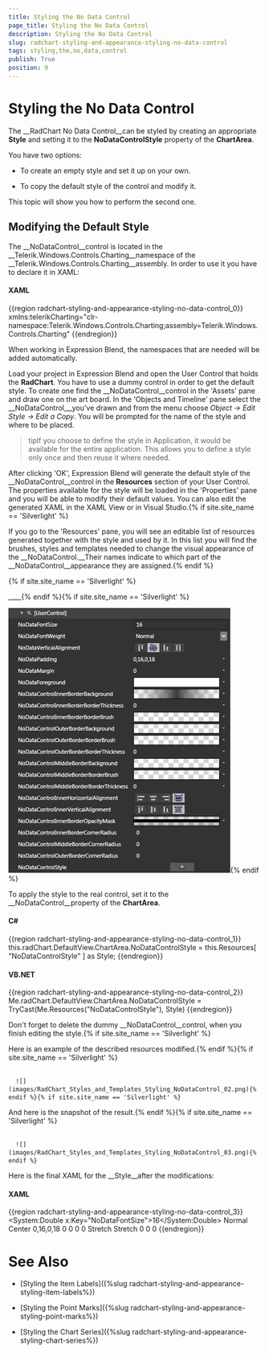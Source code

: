 ```yaml
---
title: Styling the No Data Control
page_title: Styling the No Data Control
description: Styling the No Data Control
slug: radchart-styling-and-appearance-styling-no-data-control
tags: styling,the,no,data,control
publish: True
position: 9
---
```


# Styling the No Data Control



The __RadChart No Data Control__can be styled by creating an appropriate __Style__ and setting it to the __NoDataControlStyle__ property of the __ChartArea__. 

You have two options:

* To create an empty style and set it up on your own.

* To copy the default style of the control and modify it.

This topic will show you how to perform the second one.

## Modifying the Default Style

>

The __NoDataControl__control is located in the __Telerik.Windows.Controls.Charting__namespace of the __Telerik.Windows.Controls.Charting__assembly. In order to use it you have to declare it in XAML:

#### __XAML__

{{region radchart-styling-and-appearance-styling-no-data-control_0}}
	xmlns:telerikCharting="clr-namespace:Telerik.Windows.Controls.Charting;assembly=Telerik.Windows.Controls.Charting"
	{{endregion}}



When working in Expression Blend, the namespaces that are needed will be added automatically.

Load your project in Expression Blend and open the User Control that holds the __RadChart__. You have to use a dummy control in order to get the default style. To create one find the __NoDataControl__control in the 'Assets' pane and draw one on the art board. In the 'Objects and Timeline' pane select the __NoDataControl,__you've drawn and from the menu choose *Object -> Edit Style -> Edit a Copy*. You will be prompted for the name of the style and where to be placed.

>tipIf you choose to define the style in Application, it would be available for the entire application. This allows you to define a style only once and then reuse it where needed.

After clicking 'OK', Expression Blend will generate the default style of the __NoDataControl__control in the __Resources__ section of your User Control. The properties available for the style will be loaded in the 'Properties' pane and you will be able to modify their default values. You can also edit the generated XAML in the XAML View or in Visual Studio.{% if site.site_name == 'Silverlight' %}

If you go to the 'Resources' pane, you will see an editable list of resources generated together with the style and used by it. In this list you will find the brushes, styles and templates needed to change the visual appearance of the __NoDataControl.__Their names indicate to which part of the __NoDataControl__appearance they are assigned.{% endif %}

{% if site.site_name == 'Silverlight' %}

____{% endif %}{% if site.site_name == 'Silverlight' %}

__![](images/RadChart_Styles_and_Templates_Styling_NoDataControl_01.png)__{% endif %}

To apply the style to the real control, set it to the __NoDataControl__property of the __ChartArea__.

#### __C#__

{{region radchart-styling-and-appearance-styling-no-data-control_1}}
	this.radChart.DefaultView.ChartArea.NoDataControlStyle = this.Resources[ "NoDataControlStyle" ] as Style;
	{{endregion}}



#### __VB.NET__

{{region radchart-styling-and-appearance-styling-no-data-control_2}}
	Me.radChart.DefaultView.ChartArea.NoDataControlStyle = TryCast(Me.Resources("NoDataControlStyle"), Style)
	{{endregion}}



>

Don't forget to delete the dummy __NoDataControl__control, when you finish editing the style.{% if site.site_name == 'Silverlight' %}

Here is an example of the described resources modified.{% endif %}{% if site.site_name == 'Silverlight' %}




         
      ![](images/RadChart_Styles_and_Templates_Styling_NoDataControl_02.png){% endif %}{% if site.site_name == 'Silverlight' %}

And here is the snapshot of the result.{% endif %}{% if site.site_name == 'Silverlight' %}




         
      ![](images/RadChart_Styles_and_Templates_Styling_NoDataControl_03.png){% endif %}

Here is the final XAML for the __Style__after the modifications:

#### __XAML__

{{region radchart-styling-and-appearance-styling-no-data-control_3}}
	<System:Double x:Key="NoDataFontSize">16</System:Double>
	<FontWeight x:Key="NoDataFontWeight">Normal</FontWeight>
	<VerticalAlignment x:Key="NoDataVerticalAlignment">Center</VerticalAlignment>
	<Thickness x:Key="NoDataPadding">0,16,0,18</Thickness>
	<Thickness x:Key="NoDataMargin">0</Thickness>
	<SolidColorBrush x:Key="NoDataForeground"
	                 Color="White" />
	<LinearGradientBrush x:Key="NoDataControlInnerBorderBackground"
	                     EndPoint="1,0.5"
	                     StartPoint="0,0.5">
	    <GradientStop Color="#FF008CEF"
	                  Offset="0.5" />
	    <GradientStop Color="#00B3B3B3"
	                  Offset="1" />
	    <GradientStop Color="#00B3B3B3" />
	</LinearGradientBrush>
	<Thickness x:Key="NoDataControlInnerBorderBorderThickness">0</Thickness>
	<SolidColorBrush x:Key="NoDataControlInnerBorderBorderBrush"
	                 Color="Transparent" />
	<SolidColorBrush x:Key="NoDataControlOuterBorderBackground"
	                 Color="Transparent" />
	<SolidColorBrush x:Key="NoDataControlOuterBorderBorderBrush"
	                 Color="Transparent" />
	<Thickness x:Key="NoDataControlOuterBorderBorderThickness">0</Thickness>
	<SolidColorBrush x:Key="NoDataControlMiddleBorderBackground"
	                 Color="Transparent" />
	<SolidColorBrush x:Key="NoDataControlMiddleBorderBorderBrush"
	                 Color="Transparent" />
	<Thickness x:Key="NoDataControlMiddleBorderBorderThickness">0</Thickness>
	<HorizontalAlignment x:Key="NoDataControlInnerHorizontalAlignment">Stretch</HorizontalAlignment>
	<VerticalAlignment x:Key="NoDataControlInnerVerticalAlignment">Stretch</VerticalAlignment>
	<LinearGradientBrush x:Key="NoDataControlInnerBorderOpacityMask"
	                     EndPoint="0.5,1"
	                     StartPoint="0.5,0">
	    <GradientStop Color="#4C000000"
	                  Offset="1" />
	    <GradientStop Color="#4C000000" />
	    <GradientStop Color="#00000000"
	                  Offset="0.33" />
	    <GradientStop Color="Black"
	                  Offset="0.331" />
	    <GradientStop Color="#2F000000"
	                  Offset="0.66" />
	    <GradientStop Color="Black"
	                  Offset="0.659" />
	</LinearGradientBrush>
	<CornerRadius x:Key="NoDataControlInnerBorderCornerRadius">0</CornerRadius>
	<CornerRadius x:Key="NoDataControlMiddleBorderCornerRadius">0</CornerRadius>
	<CornerRadius x:Key="NoDataControlOuterBorderCornerRadius">0</CornerRadius>
	<Style x:Key="NoDataControlStyle"
	       TargetType="telerikCharting:NoDataControl">
	    <Setter Property="FontSize"
	            Value="{StaticResource NoDataFontSize}" />
	    <Setter Property="FontWeight"
	            Value="{StaticResource NoDataFontWeight}" />
	    <Setter Property="FontStyle"
	            Value="Normal" />
	    <Setter Property="VerticalAlignment"
	            Value="{StaticResource NoDataVerticalAlignment}" />
	    <Setter Property="TextVerticalAlignment"
	            Value="Center" />
	    <Setter Property="HorizontalAlignment"
	            Value="Stretch" />
	    <Setter Property="TextHorizontalAlignment"
	            Value="Center" />
	    <Setter Property="Padding"
	            Value="{StaticResource NoDataPadding}" />
	    <Setter Property="Margin"
	            Value="{StaticResource NoDataMargin}" />
	    <Setter Property="Foreground"
	            Value="{StaticResource NoDataForeground}" />
	    <Setter Property="Background"
	            Value="{StaticResource NoDataControlInnerBorderBackground}" />
	    <Setter Property="BorderThickness"
	            Value="{StaticResource NoDataControlInnerBorderBorderThickness}" />
	    <Setter Property="BorderBrush"
	            Value="{StaticResource NoDataControlInnerBorderBorderBrush}" />
	    <Setter Property="Template">
	        <Setter.Value>
	            <ControlTemplate TargetType="telerikCharting:NoDataControl">
	                <Border Background="{StaticResource NoDataControlOuterBorderBackground}"
	                        BorderBrush="{StaticResource NoDataControlOuterBorderBorderBrush}"
	                        BorderThickness="{StaticResource NoDataControlOuterBorderBorderThickness}"
	                        CornerRadius="{StaticResource NoDataControlOuterBorderCornerRadius}">
	                    <Border Background="{StaticResource NoDataControlMiddleBorderBackground}"
	                            BorderBrush="{StaticResource NoDataControlMiddleBorderBorderBrush}"
	                            BorderThickness="{StaticResource NoDataControlMiddleBorderBorderThickness}"
	                            CornerRadius="{StaticResource NoDataControlMiddleBorderCornerRadius}">
	                        <Border HorizontalAlignment="{StaticResource NoDataControlInnerHorizontalAlignment}"
	                                Margin="{TemplateBinding Margin}"
	                                VerticalAlignment="{StaticResource NoDataControlInnerVerticalAlignment}"
	                                OpacityMask="{StaticResource NoDataControlInnerBorderOpacityMask}"
	                                Background="{TemplateBinding Background}"
	                                BorderBrush="{TemplateBinding BorderBrush}"
	                                BorderThickness="{TemplateBinding BorderThickness}"
	                                CornerRadius="{StaticResource NoDataControlInnerBorderCornerRadius}">
	                            <TextBlock HorizontalAlignment="{TemplateBinding TextHorizontalAlignment}"
	                                       VerticalAlignment="{TemplateBinding TextVerticalAlignment}"
	                                       FontFamily="{TemplateBinding FontFamily}"
	                                       FontSize="{TemplateBinding FontSize}"
	                                       FontStyle="{TemplateBinding FontStyle}"
	                                       FontWeight="{TemplateBinding FontWeight}"
	                                       Foreground="{TemplateBinding Foreground}"
	                                       Padding="{TemplateBinding Padding}"
	                                       Text="{TemplateBinding Content}"
	                                       TextWrapping="Wrap" />
	                        </Border>
	                    </Border>
	                </Border>
	            </ControlTemplate>
	        </Setter.Value>
	    </Setter>
	</Style>
	{{endregion}}



# See Also

 * [Styling the Item Labels]({%slug radchart-styling-and-appearance-styling-item-labels%})

 * [Styling the Point Marks]({%slug radchart-styling-and-appearance-styling-point-marks%})

 * [Styling the Chart Series]({%slug radchart-styling-and-appearance-styling-chart-series%})

